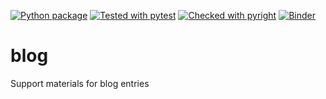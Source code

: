 [![Python package](https://github.com/jburgy/blog/actions/workflows/pythonpackage.yml/badge.svg)](https://github.com/jburgy/blog/actions/workflows/pythonpackage.yml)
[![Tested with pytest](https://img.shields.io/badge/py-test-blue?logo=pytest)](https://github.com/jburgy/blog/actions/workflows/pythonpackage.yml)
[![Checked with pyright](https://microsoft.github.io/pyright/img/pyright_badge.svg)](https://microsoft.github.io/pyright/)
[![Binder](https://mybinder.org/badge_logo.svg)](https://mybinder.org/v2/gh/jburgy/blog.git/master)

# blog
Support materials for blog entries
